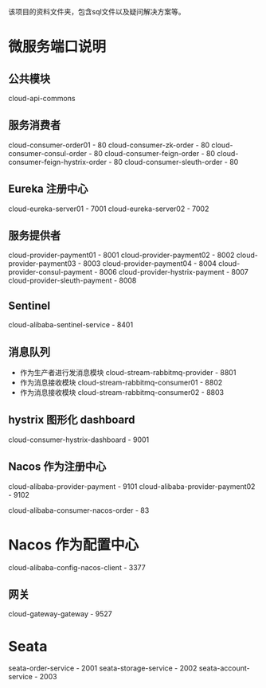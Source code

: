 该项目的资料文件夹，包含sql文件以及疑问解决方案等。

# 微服务端口说明

## 公共模块

cloud-api-commons 

## 服务消费者
cloud-consumer-order01 - 80
cloud-consumer-zk-order - 80
cloud-consumer-consul-order - 80
cloud-consumer-feign-order - 80
cloud-consumer-feign-hystrix-order - 80
cloud-consumer-sleuth-order - 80

## Eureka 注册中心
cloud-eureka-server01 - 7001
cloud-eureka-server02 - 7002

## 服务提供者
cloud-provider-payment01 - 8001
cloud-provider-payment02 - 8002
cloud-provider-payment03 - 8003
cloud-provider-payment04 - 8004
cloud-provider-consul-payment - 8006
cloud-provider-hystrix-payment - 8007
cloud-provider-sleuth-payment - 8008

## Sentinel
cloud-alibaba-sentinel-service - 8401

## 消息队列

* 作为生产者进行发消息模块 cloud-stream-rabbitmq-provider - 8801
* 作为消息接收模块 cloud-stream-rabbitmq-consumer01 - 8802
* 作为消息接收模块 cloud-stream-rabbitmq-consumer02 - 8803


## hystrix 图形化 dashboard
cloud-consumer-hystrix-dashboard - 9001

## Nacos 作为注册中心
cloud-alibaba-provider-payment - 9101
cloud-alibaba-provider-payment02 - 9102

cloud-alibaba-consumer-nacos-order - 83

# Nacos 作为配置中心
cloud-alibaba-config-nacos-client - 3377

## 网关
cloud-gateway-gateway - 9527


# Seata
seata-order-service - 2001
seata-storage-service - 2002
seata-account-service - 2003

